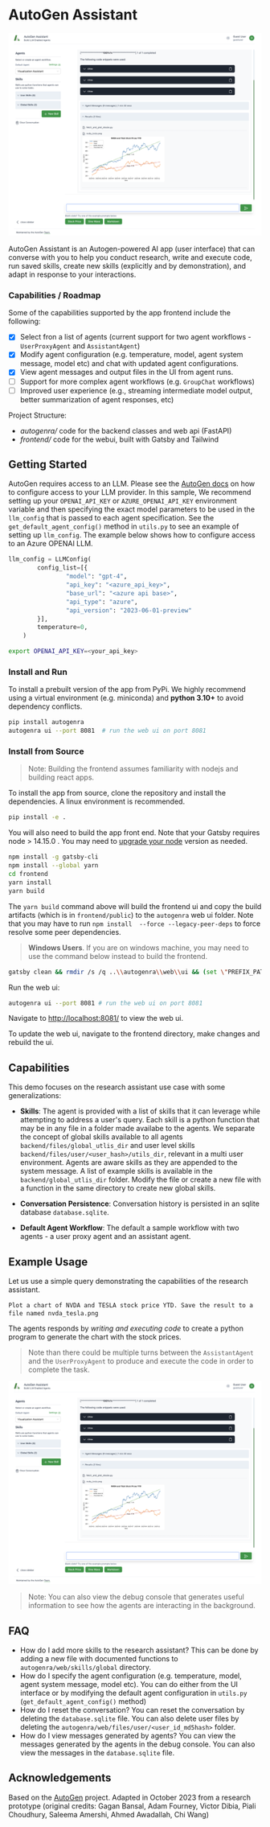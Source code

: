 # AutoGen Assistant

![ARA](./docs/ara_stockprices.png)

AutoGen Assistant is an Autogen-powered AI app (user interface) that can converse with you to help you conduct research, write and execute code, run saved skills, create new skills (explicitly and by demonstration), and adapt in response to your interactions.

### Capabilities / Roadmap

Some of the capabilities supported by the app frontend include the following:

- [x] Select fron a list of agents (current support for two agent workflows - `UserProxyAgent` and `AssistantAgent`)
- [x] Modify agent configuration (e.g. temperature, model, agent system message, model etc) and chat with updated agent configurations.
- [x] View agent messages and output files in the UI from agent runs.
- [ ] Support for more complex agent workflows (e.g. `GroupChat` workflows)
- [ ] Improved user experience (e.g., streaming intermediate model output, better summarization of agent responses, etc)

Project Structure:

- _autogenra/_ code for the backend classes and web api (FastAPI)
- _frontend/_ code for the webui, built with Gatsby and Tailwind

## Getting Started

AutoGen requires access to an LLM. Please see the [AutoGen docs](https://microsoft.github.io/autogen/docs/FAQ#set-your-api-endpoints) on how to configure access to your LLM provider. In this sample, We recommend setting up your `OPENAI_API_KEY` or `AZURE_OPENAI_API_KEY` environment variable and then specifying the exact model parameters to be used in the `llm_config` that is passed to each agent specification. See the `get_default_agent_config()` method in `utils.py` to see an example of setting up `llm_config`. The example below shows how to configure access to an Azure OPENAI LLM.

```python
llm_config = LLMConfig(
        config_list=[{
                "model": "gpt-4",
                "api_key": "<azure_api_key>",
                "base_url": "<azure api base>",
                "api_type": "azure",
                "api_version": "2023-06-01-preview"
        }],
        temperature=0,
    )
```

```bash
export OPENAI_API_KEY=<your_api_key>
```

### Install and Run

To install a prebuilt version of the app from PyPi. We highly recommend using a virtual environment (e.g. miniconda) and **python 3.10+** to avoid dependency conflicts.

```bash
pip install autogenra
autogenra ui --port 8081  # run the web ui on port 8081
```

### Install from Source

> Note: Building the frontend assumes familiarity with nodejs and building react apps.

To install the app from source, clone the repository and install the dependencies. A linux environment is recommended.

```bash
pip install -e .
```

You will also need to build the app front end. Note that your Gatsby requires node > 14.15.0 . You may need to [upgrade your node](https://stackoverflow.com/questions/10075990/upgrading-node-js-to-latest-version) version as needed.

```bash
npm install -g gatsby-cli
npm install --global yarn
cd frontend
yarn install
yarn build
```

The `yarn build` command above will build the frontend ui and copy the build artifacts (which is in `frontend/public`) to the `autogenra` web ui folder. Note that you may have to run `npm install  --force --legacy-peer-deps` to force resolve some peer dependencies.

> **Windows Users**. If you are on windows machine, you may need to use the command below instead to build the frontend.

```bash
gatsby clean && rmdir /s /q ..\\autogenra\\web\\ui && (set \"PREFIX_PATH_VALUE=\" || ver>nul) && gatsby build --prefix-paths && xcopy /E /I /Y public ..\\autogenra\\web\\ui

```

Run the web ui:

```bash
autogenra ui --port 8081 # run the web ui on port 8081
```

Navigate to <http://localhost:8081/> to view the web ui.

To update the web ui, navigate to the frontend directory, make changes and rebuild the ui.

## Capabilities

This demo focuses on the research assistant use case with some generalizations:

- **Skills**: The agent is provided with a list of skills that it can leverage while attempting to address a user's query. Each skill is a python function that may be in any file in a folder made availabe to the agents. We separate the concept of global skills available to all agents `backend/files/global_utlis_dir` and user level skills `backend/files/user/<user_hash>/utils_dir`, relevant in a multi user environment. Agents are aware skills as they are appended to the system message. A list of example skills is available in the `backend/global_utlis_dir` folder. Modify the file or create a new file with a function in the same directory to create new global skills.

- **Conversation Persistence**: Conversation history is persisted in an sqlite database `database.sqlite`.

- **Default Agent Workflow**: The default a sample workflow with two agents - a user proxy agent and an assistant agent.

## Example Usage

Let us use a simple query demonstrating the capabilities of the research assistant.

```
Plot a chart of NVDA and TESLA stock price YTD. Save the result to a file named nvda_tesla.png
```

The agents responds by _writing and executing code_ to create a python program to generate the chart with the stock prices.

> Note than there could be multiple turns between the `AssistantAgent` and the `UserProxyAgent` to produce and execute the code in order to complete the task.

![ARA](./docs/ara_stockprices.png)

> Note: You can also view the debug console that generates useful information to see how the agents are interacting in the background.

<!-- ![ARA](./docs/ara_console.png) -->

## FAQ

- How do I add more skills to the research assistant? This can be done by adding a new file with documented functions to `autogenra/web/skills/global` directory.
- How do I specify the agent configuration (e.g. temperature, model, agent system message, model etc). You can do either from the UI interface or by modifying the default agent configuration in `utils.py` (`get_default_agent_config()` method)
- How do I reset the conversation? You can reset the conversation by deleting the `database.sqlite` file. You can also delete user files by deleting the `autogenra/web/files/user/<user_id_md5hash>` folder.
- How do I view messages generated by agents? You can view the messages generated by the agents in the debug console. You can also view the messages in the `database.sqlite` file.

## Acknowledgements

Based on the [AutoGen](https://microsoft.github.io/autogen) project.
Adapted in October 2023 from a research prototype (original credits: Gagan Bansal, Adam Fourney, Victor Dibia, Piali Choudhury, Saleema Amershi, Ahmed Awadallah, Chi Wang)

